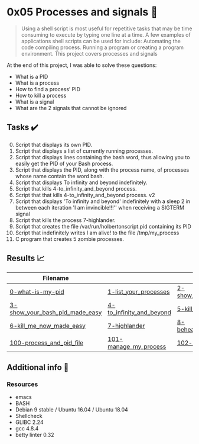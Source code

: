 # 0x05 Processes and signals :wrench:

> Using a shell script is most useful for repetitive tasks that may be time consuming to execute by typing one line at a time. A few examples of applications shell scripts can be used for include: Automating the code compiling process. Running a program or creating a program environment. This project covers processes and signals

At the end of this project, I was able to solve these questions:

* What is a PID
* What is a process
* How to find a process’ PID
* How to kill a process
* What is a signal
* What are the 2 signals that cannot be ignored

## Tasks :heavy_check_mark:

0. Script that displays its own PID.
1. Script that displays a list of currently running processes.
2. Script that displays lines containing the bash word, thus allowing you to easily get the PID of your Bash process.
3. Script that displays the PID, along with the process name, of processes whose name contain the word bash.
4. Script that displays To infinity and beyond indefinitely.
5. Script that kills 4-to_infinity_and_beyond process.
6. Script that that kills 4-to_infinity_and_beyond process. v2
7. Script that displays 'To infinity and beyond' indefinitely with a sleep 2 in between each iteration 'I am invincible!!!'' when receiving a SIGTERM signal
8. Script that kills the process 7-highlander.
9. Script that creates the file /var/run/holbertonscript.pid containing its PID
10. Script that indefinitely writes I am alive! to the file /tmp/my_process
11. C program that creates 5 zombie processes.



## Results :chart_with_upwards_trend:

| Filename |||
| ------ |---|---|
| [0-what-is-my-pid](https://github.com/Montodel/alx-system_engineering-devops/blob/master/0x05-processes_and_signals/0-what-is-my-pid)|[1-list_your_processes](https://github.com/Montodel/alx-system_engineering-devops/blob/master/0x05-processes_and_signals/1-list_your_processes)|[2-show_your_bash_pid](https://github.com/Montodel/alx-system_engineering-devops/blob/master/0x05-processes_and_signals/2-show_your_bash_pid)|
| [3-show_your_bash_pid_made_easy](https://github.com/Montodel/alx-system_engineering-devops/blob/master/0x05-processes_and_signals/3-show_your_bash_pid_made_easy)|[4-to_infinity_and_beyond](https://github.com/Montodel/alx-system_engineering-devops/blob/master/0x05-processes_and_signals/4-to_infinity_and_beyond)|[5-kill_me_now](https://github.com/Montodel/alx-system_engineering-devops/blob/master/0x05-processes_and_signals/5-kill_me_now)|
| [6-kill_me_now_made_easy](https://github.com/Montodel/alx-system_engineering-devops/blob/master/0x05-processes_and_signals/6-kill_me_now_made_easy)|[7-highlander](https://github.com/Montodel/alx-system_engineering-devops/blob/master/0x05-processes_and_signals/7-highlander)|[8-beheaded_process](https://github.com/Montodel/alx-system_engineering-devops/blob/master/0x05-processes_and_signals/8-beheaded_process)|
| [100-process_and_pid_file](https://github.com/Montodel/alx-system_engineering-devops/blob/master/0x05-processes_and_signals/100-process_and_pid_file)|[101-manage_my_process](https://github.com/Montodel/alx-system_engineering-devops/blob/master/0x05-processes_and_signals/101-manage_my_process)|[102-zombie.c](https://github.com/Montodel/alx-system_engineering-devops/blob/master/0x05-processes_and_signals/102-zombie.c)|

## Additional info :construction:
### Resources

- emacs
- BASH
- Debian 9 stable / Ubuntu 16.04 / Ubuntu 18.04 
- Shellcheck
- GLIBC 2.24
- gcc 4.8.4
- betty linter 0.32



